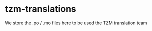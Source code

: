 tzm-translations
================

We store the .po / .mo files here to be used the TZM translation team
